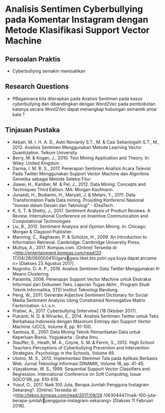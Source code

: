 # Analisis Sentimen Cyberbullying pada Komentar Instagram dengan Metode Klasifikasi Support Vector Machine
## Persoalan Praktis
- Cyberbullying semakin meresahkan 
## Research Questions
- PBagaimana bila diterapkan pada Analisis Sentimen pada kasus cyberbullying dan dibandingkan dengan Word2Vec pada pembobotan katanya secara Word2Vec dapat menangkap hubungan semantik antar kata ?
## Tinjauan Pustaka
- Akbari, M. I. H. A. D., Astri Novianty S.T., M. & Casi Setianingsih S.T., M., 2012. Analisis Sentimen Menggunakan Metode Learning Vector Quantization. Telkom University.
- Berry, M. & Kogan, J., 2010. Text Mining Application and Theory. In: Wiley: United Kingdom .
- Darma, I. M. B. S., 2017. Penerapan Sentimen Analisis Acara Televisi Pada Twitter Menggunakan Support Vector Machine dan Algoritma Genetika sebagai Metode Seleksi Fitur
- Jiawei, H., Kamber, M. & Pei, J., 2012. Data Mining: Concepts and Techniques Third Edition. MA: Morgan Kaufmann.
- Junaedi, H., Budianto, H., Maryati, J. & Melani, Y., 2011. Data Transformation Pada Data mining. Prosiding Konferensi Nasional "Inovasi dalam Desain dan Teknologi" - IDeaTech.
- K, S. T. & Shetty, J., 2017. Sentiment Analysis of Product Reviews: A Review. International Conference on Inventive Communication and Computational Technologies
- Liu, B., 2012. Sentiment Analysis and Opinion Mining. In: Chicago: Morgan & Claypool Publisher.
- Manning, C., Raghavan, P. & Schütze, H., 2009. An Introduction to Information Retrieval. Cambridge: Cambridge University Press.
- Muttya, A., 2017. Kompas.com. [Online] Tersedia di: <http://entertainment.kompas.com/read/20 17/04/28/060000410/garagara.tiket.bts.putri.uya.kuya.dapat.ancama n> [Diakses 23 Agustus 2017].
- Nugroho, G. A. P., 2016. Analisis Sentimen Data Twitter Menggunakan K-Means Clustering.
- Paramita, 2008. Penerapan Support Vector Machine untuk Ekstraksi Informasi dari Dokumen Teks. Laporan Tugas Akhir , Program Studi Teknik Informatika, STEI Institut Teknologi Bandung.
- Peng, W., 2011. Generate Adjective Sentiment Dictionary for Social Media Sentiment Analysis Using Constrained Nonnegative Matrix Factorization. s.l.:s.n.
- Pratiwi, A., 2017. Cyberbullying [Interview] (18 Oktober 2017).
- Putranti, N. D. & Winarko, E., 2014. Analisis Sentimen Twitter untuk Teks Berbahasa Indonesia dengan Maximum Entropy dan Support Vector Machine. IJCCS, Volume 8, pp. 91-100.
- Santosa, B., 2007. Data Mining Teknik Pemanfaatan Data untuk Keperluan Bisnis. Yogyakarta : Graha Ilmu.
- Stauffer, S., Heath, M. A., Coyne, S. M. & Ferrin, S., 2012. High School Teachers Perceptions of Cyberbullying Prevention and Intervention Strategies. Psychology in the Schools, Volume 49.
- Utomo, M. S., 2013. Implementasi Stemmer Tala pada Aplikasi Berbasis Web. Jurnal Teknologi Informasi DINAMIK, Volume 18, pp. 41-45.
- Vijayakumar, W. S., 1999. Sequential Support Vector Classifiers and Regression. International Conference on Soft Computing, Issue SOCO'99, pp. 610-619.
- Yusuf, O., 2017. Naik 100 Juta, Berapa Jumlah Pengguna Instagram Sekarang?. [Online] Tersedia di: <http://tekno.kompas.com/read/2017/09/29 /06304447/naik-100-juta-berapa-jumlahpengguna-instagram-sekarang> [Diakses 11 Februari 2018].

